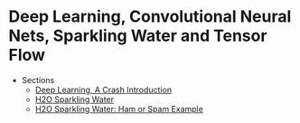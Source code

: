 Deep Learning, Convolutional Neural Nets, Sparkling Water and Tensor Flow
=======

* Sections 
    * [Deep Learning, A Crash Introduction](16_Deep_learning/030_Deep_learning.md)
    * [H2O Sparkling Water](17_SparklingWater/031_H2O_sparkling_water.md)
    * [H2O Sparkling Water: Ham or Spam Example](17_SparklingWater/032_Deep_learning_ham_or_spam.md)

